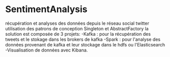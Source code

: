# SentimentAnalysis
récupération et analyses des données depuis le réseau social twitter
utilisation des patrons de conception Singleton et AbstractFactory
la solution est composée de 3 projets:
-Kafka : pour la récupération des tweets et le stokage dans les brokers de kafka
-Spark : pour l'analyse des données provenant de kafka et leur stockage dans le hdfs ou l'Elasticsearch
-Visualisation de données avec Kibana.
